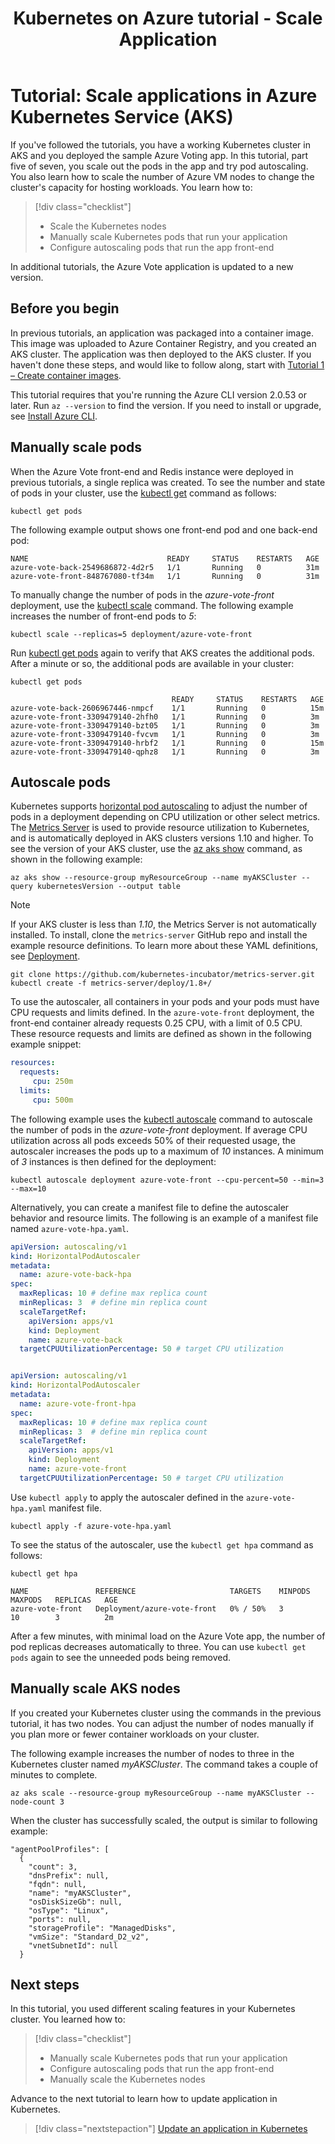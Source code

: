 ﻿---
title: Kubernetes on Azure tutorial  - Scale Application
description: In this Azure Kubernetes Service (AKS) tutorial, you learn how to scale nodes and pods in Kubernetes, and implement horizontal pod autoscaling.
services: container-service
ms.topic: tutorial
ms.date: 01/14/2019

ms.custom: mvc

#Customer intent: As a developer or IT pro, I want to learn how to scale my applications in an Azure Kubernetes Service (AKS) cluster so that I can provide high availability or respond to customer demand and application load.
---

# Tutorial: Scale applications in Azure Kubernetes Service (AKS)

If you've followed the tutorials, you have a working Kubernetes cluster in AKS and you deployed the sample Azure Voting app. In this tutorial, part five of seven, you scale out the pods in the app and try pod autoscaling. You also learn how to scale the number of Azure VM nodes to change the cluster's capacity for hosting workloads. You learn how to:

> [!div class="checklist"]
> * Scale the Kubernetes nodes
> * Manually scale Kubernetes pods that run your application
> * Configure autoscaling pods that run the app front-end

In additional tutorials, the Azure Vote application is updated to a new version.

## Before you begin

In previous tutorials, an application was packaged into a container image. This image was uploaded to Azure Container Registry, and you created an AKS cluster. The application was then deployed to the AKS cluster. If you haven't done these steps, and would like to follow along, start with [Tutorial 1 – Create container images][aks-tutorial-prepare-app].

This tutorial requires that you're running the Azure CLI version 2.0.53 or later. Run `az --version` to find the version. If you need to install or upgrade, see [Install Azure CLI][azure-cli-install].

## Manually scale pods

When the Azure Vote front-end and Redis instance were deployed in previous tutorials, a single replica was created. To see the number and state of pods in your cluster, use the [kubectl get][kubectl-get] command as follows:

```console
kubectl get pods
```

The following example output shows one front-end pod and one back-end pod:

```
NAME                               READY     STATUS    RESTARTS   AGE
azure-vote-back-2549686872-4d2r5   1/1       Running   0          31m
azure-vote-front-848767080-tf34m   1/1       Running   0          31m
```

To manually change the number of pods in the *azure-vote-front* deployment, use the [kubectl scale][kubectl-scale] command. The following example increases the number of front-end pods to *5*:

```console
kubectl scale --replicas=5 deployment/azure-vote-front
```

Run [kubectl get pods][kubectl-get] again to verify that AKS creates the additional pods. After a minute or so, the additional pods are available in your cluster:

```console
kubectl get pods

                                    READY     STATUS    RESTARTS   AGE
azure-vote-back-2606967446-nmpcf    1/1       Running   0          15m
azure-vote-front-3309479140-2hfh0   1/1       Running   0          3m
azure-vote-front-3309479140-bzt05   1/1       Running   0          3m
azure-vote-front-3309479140-fvcvm   1/1       Running   0          3m
azure-vote-front-3309479140-hrbf2   1/1       Running   0          15m
azure-vote-front-3309479140-qphz8   1/1       Running   0          3m
```

## Autoscale pods

Kubernetes supports [horizontal pod autoscaling][kubernetes-hpa] to adjust the number of pods in a deployment depending on CPU utilization or other select metrics. The [Metrics Server][metrics-server] is used to provide resource utilization to Kubernetes, and is automatically deployed in AKS clusters versions 1.10 and higher. To see the version of your AKS cluster, use the [az aks show][az-aks-show] command, as shown in the following example:

```azurecli
az aks show --resource-group myResourceGroup --name myAKSCluster --query kubernetesVersion --output table
```

> [!NOTE]
> If your AKS cluster is less than *1.10*, the Metrics Server is not automatically installed. To install, clone the `metrics-server` GitHub repo and install the example resource definitions. To learn more about these YAML definitions, see [Deployment][metrics-server-github].
> 
> ```console
> git clone https://github.com/kubernetes-incubator/metrics-server.git
> kubectl create -f metrics-server/deploy/1.8+/
> ```

To use the autoscaler, all containers in your pods and your pods must have CPU requests and limits defined. In the `azure-vote-front` deployment, the front-end container already requests 0.25 CPU, with a limit of 0.5 CPU. These resource requests and limits are defined as shown in the following example snippet:

```yaml
resources:
  requests:
     cpu: 250m
  limits:
     cpu: 500m
```

The following example uses the [kubectl autoscale][kubectl-autoscale] command to autoscale the number of pods in the *azure-vote-front* deployment. If average CPU utilization across all pods exceeds 50% of their requested usage, the autoscaler increases the pods up to a maximum of *10* instances. A minimum of *3* instances is then defined for the deployment:

```console
kubectl autoscale deployment azure-vote-front --cpu-percent=50 --min=3 --max=10
```

Alternatively, you can create a manifest file to define the autoscaler behavior and resource limits. The following is an example of a manifest file named `azure-vote-hpa.yaml`.

```yaml
apiVersion: autoscaling/v1
kind: HorizontalPodAutoscaler
metadata:
  name: azure-vote-back-hpa
spec:
  maxReplicas: 10 # define max replica count
  minReplicas: 3  # define min replica count
  scaleTargetRef:
    apiVersion: apps/v1
    kind: Deployment
    name: azure-vote-back
  targetCPUUtilizationPercentage: 50 # target CPU utilization


apiVersion: autoscaling/v1
kind: HorizontalPodAutoscaler
metadata:
  name: azure-vote-front-hpa
spec:
  maxReplicas: 10 # define max replica count
  minReplicas: 3  # define min replica count
  scaleTargetRef:
    apiVersion: apps/v1
    kind: Deployment
    name: azure-vote-front
  targetCPUUtilizationPercentage: 50 # target CPU utilization
```

Use `kubectl apply` to apply the autoscaler defined in the `azure-vote-hpa.yaml` manifest file.

```
kubectl apply -f azure-vote-hpa.yaml
```

To see the status of the autoscaler, use the `kubectl get hpa` command as follows:

```
kubectl get hpa

NAME               REFERENCE                     TARGETS    MINPODS   MAXPODS   REPLICAS   AGE
azure-vote-front   Deployment/azure-vote-front   0% / 50%   3         10        3          2m
```

After a few minutes, with minimal load on the Azure Vote app, the number of pod replicas decreases automatically to three. You can use `kubectl get pods` again to see the unneeded pods being removed.

## Manually scale AKS nodes

If you created your Kubernetes cluster using the commands in the previous tutorial, it has two nodes. You can adjust the number of nodes manually if you plan more or fewer container workloads on your cluster.

The following example increases the number of nodes to three in the Kubernetes cluster named *myAKSCluster*. The command takes a couple of minutes to complete.

```azurecli
az aks scale --resource-group myResourceGroup --name myAKSCluster --node-count 3
```

When the cluster has successfully scaled, the output is similar to following example:

```
"agentPoolProfiles": [
  {
    "count": 3,
    "dnsPrefix": null,
    "fqdn": null,
    "name": "myAKSCluster",
    "osDiskSizeGb": null,
    "osType": "Linux",
    "ports": null,
    "storageProfile": "ManagedDisks",
    "vmSize": "Standard_D2_v2",
    "vnetSubnetId": null
  }
```

## Next steps

In this tutorial, you used different scaling features in your Kubernetes cluster. You learned how to:

> [!div class="checklist"]
> * Manually scale Kubernetes pods that run your application
> * Configure autoscaling pods that run the app front-end
> * Manually scale the Kubernetes nodes

Advance to the next tutorial to learn how to update application in Kubernetes.

> [!div class="nextstepaction"]
> [Update an application in Kubernetes][aks-tutorial-update-app]

<!-- LINKS - external -->
[kubectl-autoscale]: https://kubernetes.io/docs/reference/generated/kubectl/kubectl-commands#autoscale
[kubectl-get]: https://kubernetes.io/docs/reference/generated/kubectl/kubectl-commands#get
[kubectl-scale]: https://kubernetes.io/docs/reference/generated/kubectl/kubectl-commands#scale
[kubernetes-hpa]: https://kubernetes.io/docs/tasks/run-application/horizontal-pod-autoscale/
[metrics-server-github]: https://github.com/kubernetes-sigs/metrics-server/blob/master/README.md#deployment
[metrics-server]: https://kubernetes.io/docs/tasks/debug-application-cluster/resource-metrics-pipeline/#metrics-server

<!-- LINKS - internal -->
[aks-tutorial-prepare-app]: ./tutorial-kubernetes-prepare-app.md
[aks-tutorial-update-app]: ./tutorial-kubernetes-app-update.md
[az-aks-scale]: /cli/azure/aks#az-aks-scale
[azure-cli-install]: /cli/azure/install-azure-cli
[az-aks-show]: /cli/azure/aks#az-aks-show
